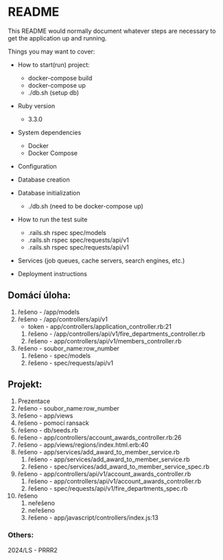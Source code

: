 # README

This README would normally document whatever steps are necessary to get the
application up and running.

Things you may want to cover:

* How to start(run) project:
  * docker-compose build
  * docker-compose up
  * ./db.sh (setup db)

* Ruby version
  * 3.3.0 

* System dependencies
  * Docker
  * Docker Compose

* Configuration

* Database creation

* Database initialization
  * ./db.sh (need to be docker-compose up)

* How to run the test suite
  * .rails.sh rspec spec/models 
  * .rails.sh rspec spec/requests/api/v1 
  * .rails.sh rspec spec/requests/api/v1 

* Services (job queues, cache servers, search engines, etc.)

* Deployment instructions

## Domácí úloha:
1. řešeno - /app/models
2. řešeno - /app/controllers/api/v1
   * token - app/controllers/application_controller.rb:21
   1. řešeno - /app/controllers/api/v1/fire_departments_controller.rb
   2. řešeno - app/controllers/api/v1/members_controller.rb
3. řešeno - soubor_name:row_number
   1. řešeno - spec/models
   2. řešeno - spec/requests/api/v1

## Projekt:
1. Prezentace
2. řešeno - soubor_name:row_number
  1. řešeno - app/views
3. řešeno - pomocí ransack
4. řešeno - db/seeds.rb
5. řešeno - app/controllers/account_awards_controller.rb:26
6. řešeno - app/views/regions/index.html.erb:40
7. řešeno - app/services/add_award_to_member_service.rb
   1. řešeno - app/services/add_award_to_member_service.rb
   2. řešeno - spec/services/add_award_to_member_service_spec.rb
8. řešeno - app/controllers/api/v1/account_awards_controller.rb
   1. řešeno - app/controllers/api/v1/account_awards_controller.rb
   2. řešeno - spec/requests/api/v1/fire_departments_spec.rb
9. řešeno
   1. neřešeno
   2. neřešeno
   3. řešeno - app/javascript/controllers/index.js:13


### Others:
2024/LS - PRRR2